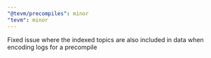 ```yaml
---
"@tevm/precompiles": minor
"tevm": minor
---
```


Fixed issue where the indexed topics are also included in data when encoding logs for a precompile
